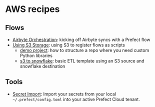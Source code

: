 # AWS recipes

## Flows
- [Airbyte Orchestration](flows/airbyte-orchestration/): kicking off Airbyte syncs with a Prefect flow
- [Using S3 Storage](flows/s3-storage/): using S3 to register flows as scripts 
    - [demo project](flows/s3-storage/demo-project/):  how to structure a repo where you need custom Python libraries
    - [s3 to snowflake](flows/s3-storage/s3-to-snowflake/): basic ETL template using an S3 source and snowflake destination


## Tools
- [Secret Import](tools/import-secrets-to-cloud/): Import your secrets from your local `~/.prefect/config.toml` into your active Prefect Cloud tenant.